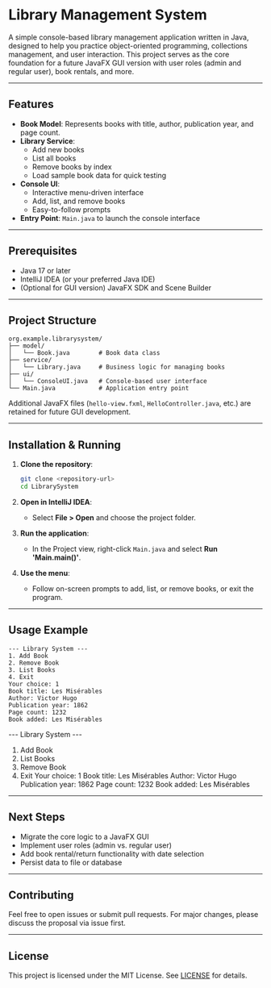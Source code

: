 # Library Management System

A simple console-based library management application written in Java, designed to help you practice object-oriented programming, collections management, and user interaction. This project serves as the core foundation for a future JavaFX GUI version with user roles (admin and regular user), book rentals, and more.

---

## Features

- **Book Model**: Represents books with title, author, publication year, and page count.
- **Library Service**:
    - Add new books
    - List all books
    - Remove books by index
    - Load sample book data for quick testing
- **Console UI**:
    - Interactive menu-driven interface
    - Add, list, and remove books
    - Easy-to-follow prompts
- **Entry Point**: `Main.java` to launch the console interface

---

## Prerequisites

- Java 17 or later
- IntelliJ IDEA (or your preferred Java IDE)
- (Optional for GUI version) JavaFX SDK and Scene Builder

---

## Project Structure

```
org.example.librarysystem/
├── model/
│   └── Book.java        # Book data class
├── service/
│   └── Library.java     # Business logic for managing books
├── ui/
│   └── ConsoleUI.java   # Console-based user interface
└── Main.java            # Application entry point
```

Additional JavaFX files (`hello-view.fxml`, `HelloController.java`, etc.) are retained for future GUI development.

---

## Installation & Running

1. **Clone the repository**:

   ```bash
   git clone <repository-url>
   cd LibrarySystem
   ```

2. **Open in IntelliJ IDEA**:

    - Select **File > Open** and choose the project folder.

3. **Run the application**:

    - In the Project view, right-click `Main.java` and select **Run 'Main.main()'**.

4. **Use the menu**:

    - Follow on-screen prompts to add, list, or remove books, or exit the program.

---

## Usage Example

```text
--- Library System ---
1. Add Book
2. Remove Book
3. List Books
4. Exit
Your choice: 1
Book title: Les Misérables
Author: Victor Hugo
Publication year: 1862
Page count: 1232
Book added: Les Misérables
```

\--- Library System ---

1. Add Book
2. List Books
3. Remove Book
4. Exit
   Your choice: 1
   Book title: Les Misérables
   Author: Victor Hugo
   Publication year: 1862
   Page count: 1232
   Book added: Les Misérables


---

## Next Steps

- Migrate the core logic to a JavaFX GUI
- Implement user roles (admin vs. regular user)
- Add book rental/return functionality with date selection
- Persist data to file or database

---

## Contributing

Feel free to open issues or submit pull requests. For major changes, please discuss the proposal via issue first.

---

## License

This project is licensed under the MIT License. See [LICENSE](LICENSE) for details.

